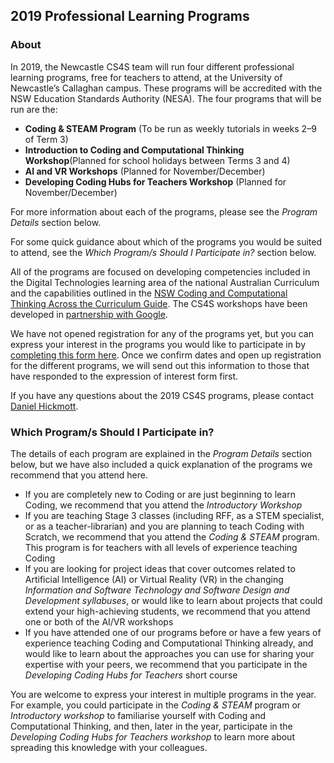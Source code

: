 ## 2019 Professional Learning Programs

### About

In 2019, the Newcastle CS4S team will run four different professional learning programs, free for teachers to attend, at the University of Newcastle’s Callaghan campus. These programs will be accredited with the NSW Education Standards Authority (NESA). The four programs that will be run are the:

- **Coding & STEAM Program** (To be run as weekly tutorials in weeks 2–9 of Term 3)
- **Introduction to Coding and Computational Thinking Workshop**(Planned for school holidays between Terms 3 and 4)
- **AI and VR Workshops** (Planned for November/December)
- **Developing Coding Hubs for Teachers Workshop** (Planned for November/December)

For more information about each of the programs, please see the *Program Details* section below. 

For some quick guidance about which of the programs you would be suited to attend, see the *Which Program/s Should I Participate in?* section below.

All of the programs are focused on developing competencies included in the Digital Technologies learning area of the national Australian Curriculum and the capabilities outlined in the [NSW Coding and Computational Thinking Across the Curriculum Guide](http://educationstandards.nsw.edu.au/wps/portal/nesa/k-10/learning-areas/technologies/coding-across-the-curriculum). The CS4S workshops have been developed in [partnership with Google](https://edu.google.com/computer-science/educator-grants/#?modal_active=none).

We have not opened registration for any of the programs yet, but you can express your interest in the programs you would like to participate in by [completing this form here](https://forms.gle/874cYsVnU8HwTqGc9). Once we confirm dates and open up registration for the different programs, we will send out this information to those that have responded to the expression of interest form first.

If you have any questions about the 2019 CS4S programs, please contact [Daniel Hickmott](mailto:daniel.hickmott@uon.edu.au?Subject=CS4S%20PD%20Query).

### Which Program/s Should I Participate in?

The details of each program are explained in the *Program Details* section below, but we have also included a quick explanation of the programs we recommend that you attend here.

- If you are completely new to Coding or are just beginning to learn Coding, we recommend that you attend the *Introductory Workshop*
- If you are teaching Stage 3 classes (including RFF, as a STEM specialist, or as a teacher-librarian) and you are planning to teach Coding with Scratch, we recommend that you attend the *Coding & STEAM* program. This program is for teachers with all levels of experience teaching Coding
- If you are looking for project ideas that cover outcomes related to Artificial Intelligence (AI) or Virtual Reality (VR) in the changing *Information and Software Technology and Software Design and Development syllabuses*, or would like to learn about projects that could extend your high-achieving students, we recommend that you attend one or both of the AI/VR workshops
- If you have attended one of our programs before or have a few years of experience teaching Coding and Computational Thinking already, and would like to learn about the approaches you can use for sharing your expertise with your peers, we recommend that you participate in the *Developing Coding Hubs for Teachers* short course

You are welcome to express your interest in multiple programs in the year. For example, you could participate in the *Coding & STEAM* program or *Introductory workshop* to familiarise yourself with Coding and Computational Thinking, and then, later in the year, participate in the *Developing Coding Hubs for Teachers workshop* to learn more about spreading this knowledge with your colleagues.
